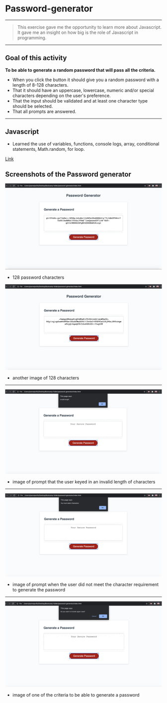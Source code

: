 # Password-generator

---
> This exercise gave me the opportunity to learn more about Javascript.
> It gave me an insight on how big is the role of Javascript in programming.

---
## Goal of this activity 
**To be able to generate a random password that will pass all the criteria.** 
 -  When you click the button it should give you a random password with a length of 8-128 characters.
 - That it should have an uppercase, lowercase, numeric and/or special characters depending on the user's preference.
 - That the input should be validated and at least one character type should be selected.
 -  That all prompts are answered.

---
 ## Javascript
 - Learned the use of variables, functions, console logs, array, conditional statements, Math.random, for loop.

 [Link](https://joannejavillo.github.io/password-generator/)

## Screenshots of the Password generator

![screenshot-of-working-password-generator](./img/pwgenscreenshot.png)  
- 128 password characters 

![screenshot-of-working-password-generator-2 ](./img/screenshotpwgen2.png)
- another image of 128 characters
---
![screenshot-of-invalid-length-password](./img/invalidlengthpw.png)
- image of prompt that the user keyed in an invalid length of characters
---
![screenshot-of-character-not-meet](./img/characternotmeet.png)
- image of prompt when the user did not meet the character requirement to generate the password
---
![screenshot-of-one-of-the-criteria-in-generating-a-password](./img/screenshotcriteria.png)
- image of one of the criteria to be able to generate a password

